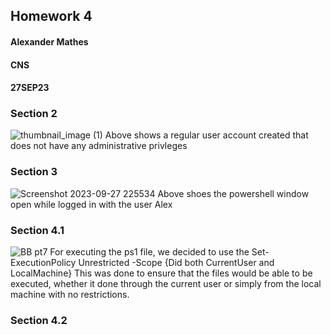 ## Homework 4
#### Alexander Mathes
#### CNS
#### 27SEP23

### Section 2
![thumbnail_image (1)](https://github.com/RoboTurtle/CNS/assets/70544712/7422e8e3-3056-43fd-ab5e-f0230f255934)
Above shows a regular user account created that does not have any administrative privleges

### Section 3
![Screenshot 2023-09-27 225534](https://github.com/RoboTurtle/CNS/assets/70544712/4f02b655-7217-4ca0-9442-4de1aede34fb)
Above shoes the powershell window open while logged in with the user Alex

### Section 4.1
![BB pt7](https://github.com/RoboTurtle/CNS/assets/70544712/61c43779-375e-49e8-b891-fa41ac6894ea)
For executing the ps1 file, we decided to use the Set-ExecutionPolicy Unrestricted -Scope {Did both CurrentUser and LocalMachine}
This was done to ensure that the files would be able to be executed, whether it done through the current user or simply from the local machine with no restrictions.

### Section 4.2
